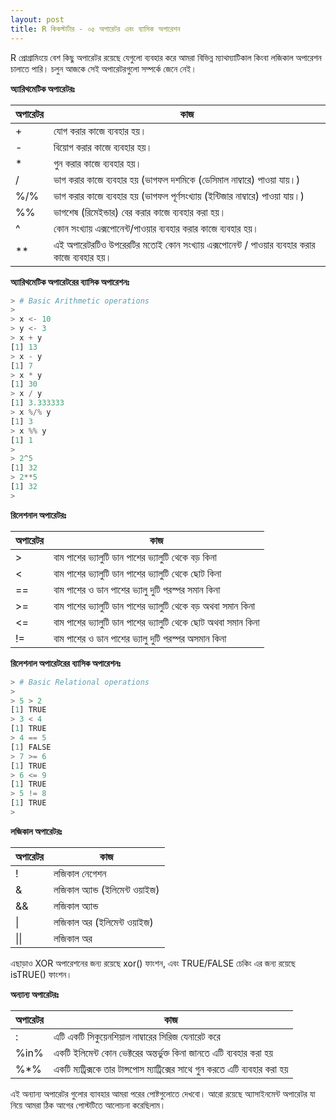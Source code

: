 ```yaml
---
layout: post
title: R কিকস্টার্টার - ০৫ অপারেটর এবং ব্যাসিক অপারেশন
---
```

R প্রোগ্রামিংয়ে বেশ কিছু অপারেটর রয়েছে যেগুলো ব্যবহার করে আমরা বিভিন্ন ম্যাথম্যাটিকাল কিংবা লজিকাল অপারেশন চালাতে পারি। চলুন আজকে সেই অপারেটরগুলো সম্পর্কে জেনে নেই।

**অ্যারিথমেটিক অপারেটরঃ**

|অপারেটর 	| কাজ |
| ------------- | -------------|
| +	| যোগ করার কাজে ব্যবহার হয়।|
| -	| বিয়োগ করার কাজে ব্যবহার হয়।|
| \*	| গুন করার কাজে ব্যবহার হয়।|
| /	| ভাগ করার কাজে ব্যবহার হয় (ভাগফল দশমিকে (ডেসিমাল নাম্বারে) পাওয়া যায়।) |
| %/%	| ভাগ করার কাজে ব্যবহার হয় (ভাগফল পূর্ণসংখ্যায় (ইন্টিজার নাম্বারে) পাওয়া যায়।) |
| %%	| ভাগশেষ (রিমেইন্ডার) বের করার কাজে ব্যবহার করা হয়।|
| ^	| কোন সংখ্যায় এক্সপোনেন্ট/পাওয়ার ব্যবহার করার কাজে ব্যবহার হয়।|
| \*\*	| এই অপারেটরটিও উপরেরটির মতোই কোন সংখ্যায় এক্সপোনেন্ট / পাওয়ার ব্যবহার করার কাজে ব্যবহার হয়।|

**অ্যারিথমেটিক অপারেটরের ব্যাসিক অপারেশনঃ**

```python
> # Basic Arithmetic operations
> 
> x <- 10
> y <- 3  
> x + y
[1] 13
> x - y
[1] 7
> x * y
[1] 30
> x / y
[1] 3.333333
> x %/% y
[1] 3
> x %% y
[1] 1
> 
> 2^5
[1] 32
> 2**5
[1] 32
> 
```

**রিলেশনাল অপারেটরঃ**

| অপারেটর 	| কাজ |
| ------------- | ------------- |
| >	| বাম পাশের ভ্যালুটি ডান পাশের ভ্যালুটি থেকে বড় কিনা |
| <	| বাম পাশের ভ্যালুটি ডান পাশের ভ্যালুটি থেকে ছোট কিনা |
| == 	| বাম পাশের ও ডান পাশের ভ্যালু দুটি পরস্পর সমান কিনা |
| >=	| বাম পাশের ভ্যালুটি ডান পাশের ভ্যালুটি থেকে বড় অথবা সমান কিনা |
| <=	| বাম পাশের ভ্যালুটি ডান পাশের ভ্যালুটি থেকে ছোট অথবা সমান কিনা |
| !=	| বাম পাশের ও ডান পাশের ভ্যালু দুটি পরস্পর অসমান কিনা |

**রিলেশনাল অপারেটরের ব্যাসিক অপারেশনঃ**

```python
> # Basic Relational operations
> 
> 5 > 2
[1] TRUE
> 3 < 4 
[1] TRUE 
> 4 == 5
[1] FALSE
> 7 >= 6
[1] TRUE
> 6 <= 9 
[1] TRUE 
> 5 != 8
[1] TRUE
>
```

**লজিকাল অপারেটরঃ**

| অপারেটর	| কাজ |
| ------------- | ------------- |
| !	| লজিকাল নেগেশন |
| &	| লজিকাল অ্যান্ড (ইলিমেন্ট ওয়াইজ) |
| &&	| লজিকাল অ্যান্ড |
| \|	| লজিকাল অর (ইলিমেন্ট ওয়াইজ) |
| \|\|	| লজিকাল অর |

এছাড়াও XOR অপারেশনের জন্য রয়েছে xor() ফাংশন, এবং TRUE/FALSE চেকিং এর জন্য রয়েছে isTRUE() ফাংশন।

**অন্যান্য অপারেটরঃ**

| অপারেটর 	| কাজ |
| ------------- | ------------- |
| :	| এটি একটি সিকুয়েনশিয়াল নাম্বারের সিরিজ যেনারেট করে |
| %in%	| একটি ইলিমেন্ট কোন ভেক্টরের অন্তর্ভুক্ত কিনা জানতে এটি ব্যবহার করা হয় |
| %*%	| একটি ম্যট্রিক্সকে তার টান্সপোস ম্যাট্রিক্সের সাথে গুন করতে এটি ব্যবহার করা হয় |

এই অন্যান্য অপারেটর গুলোর ব্যাবহার আমরা পরের পোষ্টগুলোতে দেখবো।
আরো রয়েছে অ্যাসাইনমেন্ট অপারেটর যা নিয়ে আমরা ঠিক আগের পোস্টটিতে আলোচনা করেছিলাম।
